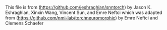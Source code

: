 This file is from (https://github.com/jeshraghian/snntorch) by Jason K. Eshraghian, Xinxin Wang, Vincent Sun, and Emre Neftci which was adapted from (https://github.com/nmi-lab/torchneuromorphic) by Emre Neftci and Clemens Schaefer
